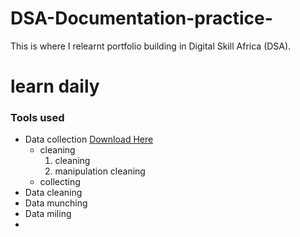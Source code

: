 # DSA-Documentation-practice-
This is where I relearnt portfolio building in Digital Skill Africa (DSA).
# learn daily
### Tools used
-  Data collection [Download Here](https://www.microsoft.com)
     - cleaning
       1. cleaning
       2. manipulation cleaning
     - collecting
-  Data cleaning
-    Data munching
-    Data miling
-    
